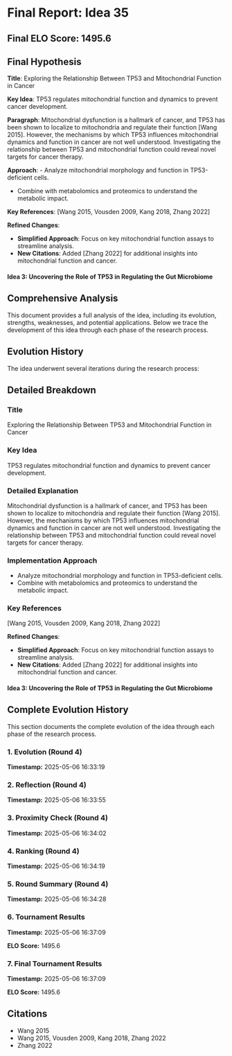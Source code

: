 # Final Report: Idea 35

## Final ELO Score: 1495.6

## Final Hypothesis

**Title**: Exploring the Relationship Between TP53 and Mitochondrial Function in Cancer

**Key Idea**: TP53 regulates mitochondrial function and dynamics to prevent cancer development.

**Paragraph**: Mitochondrial dysfunction is a hallmark of cancer, and TP53 has been shown to localize to mitochondria and regulate their function [Wang 2015]. However, the mechanisms by which TP53 influences mitochondrial dynamics and function in cancer are not well understood. Investigating the relationship between TP53 and mitochondrial function could reveal novel targets for cancer therapy.

**Approach**: - Analyze mitochondrial morphology and function in TP53-deficient cells.
- Combine with metabolomics and proteomics to understand the metabolic impact.

**Key References**: [Wang 2015, Vousden 2009, Kang 2018, Zhang 2022]

**Refined Changes**: 
- **Simplified Approach**: Focus on key mitochondrial function assays to streamline analysis.
- **New Citations**: Added [Zhang 2022] for additional insights into mitochondrial function and cancer.

#### Idea 3: Uncovering the Role of TP53 in Regulating the Gut Microbiome

## Comprehensive Analysis

This document provides a full analysis of the idea, including its evolution, strengths, weaknesses, and potential applications. Below we trace the development of this idea through each phase of the research process.

## Evolution History

The idea underwent several iterations during the research process:

## Detailed Breakdown

### Title

Exploring the Relationship Between TP53 and Mitochondrial Function in Cancer

### Key Idea

TP53 regulates mitochondrial function and dynamics to prevent cancer development.

### Detailed Explanation

Mitochondrial dysfunction is a hallmark of cancer, and TP53 has been shown to localize to mitochondria and regulate their function [Wang 2015]. However, the mechanisms by which TP53 influences mitochondrial dynamics and function in cancer are not well understood. Investigating the relationship between TP53 and mitochondrial function could reveal novel targets for cancer therapy.

### Implementation Approach

- Analyze mitochondrial morphology and function in TP53-deficient cells.
- Combine with metabolomics and proteomics to understand the metabolic impact.

### Key References

[Wang 2015, Vousden 2009, Kang 2018, Zhang 2022]

**Refined Changes**: 
- **Simplified Approach**: Focus on key mitochondrial function assays to streamline analysis.
- **New Citations**: Added [Zhang 2022] for additional insights into mitochondrial function and cancer.

#### Idea 3: Uncovering the Role of TP53 in Regulating the Gut Microbiome

## Complete Evolution History

This section documents the complete evolution of the idea through each phase of the research process.

### 1. Evolution (Round 4)
**Timestamp:** 2025-05-06 16:33:19



### 2. Reflection (Round 4)
**Timestamp:** 2025-05-06 16:33:55



### 3. Proximity Check (Round 4)
**Timestamp:** 2025-05-06 16:34:02



### 4. Ranking (Round 4)
**Timestamp:** 2025-05-06 16:34:19



### 5. Round Summary (Round 4)
**Timestamp:** 2025-05-06 16:34:28



### 6. Tournament Results
**Timestamp:** 2025-05-06 16:37:09

**ELO Score:** 1495.6



### 7. Final Tournament Results
**Timestamp:** 2025-05-06 16:37:09

**ELO Score:** 1495.6



## Citations

- Wang 2015
- Wang 2015, Vousden 2009, Kang 2018, Zhang 2022
- Zhang 2022
